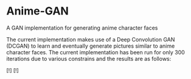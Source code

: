 # Anime-GAN

A GAN implementation for generating anime character faces

The current implementation makes use of a Deep Convolution GAN (DCGAN) to learn and eventually generate pictures similar to anime character faces. The current implementation has been run for only 300 iterations due to various constrains and the results are as follows:

[!]
[!]
